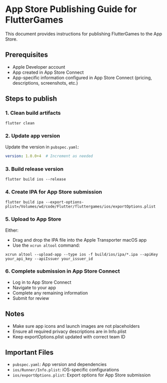 # App Store Publishing Guide for FlutterGames

This document provides instructions for publishing FlutterGames to the App Store.

## Prerequisites
- Apple Developer account
- App created in App Store Connect
- App-specific information configured in App Store Connect (pricing, descriptions, screenshots, etc.)

## Steps to publish

### 1. Clean build artifacts
```
flutter clean
```

### 2. Update app version
Update the version in `pubspec.yaml`:
```yaml
version: 1.0.0+4  # Increment as needed
```

### 3. Build release version
```
flutter build ios --release
```

### 4. Create IPA for App Store submission
```
flutter build ipa --export-options-plist=/Volumes/wd/code/Flutter/fluttergames/ios/exportOptions.plist
```

### 5. Upload to App Store
Either:
- Drag and drop the IPA file into the Apple Transporter macOS app
- Use the `xcrun altool` command:
```
xcrun altool --upload-app --type ios -f build/ios/ipa/*.ipa --apiKey your_api_key --apiIssuer your_issuer_id
```

### 6. Complete submission in App Store Connect
- Log in to App Store Connect
- Navigate to your app
- Complete any remaining information
- Submit for review

## Notes
- Make sure app icons and launch images are not placeholders
- Ensure all required privacy descriptions are in Info.plist
- Keep exportOptions.plist updated with correct team ID

## Important Files
- `pubspec.yaml`: App version and dependencies
- `ios/Runner/Info.plist`: iOS-specific configurations
- `ios/exportOptions.plist`: Export options for App Store submission

